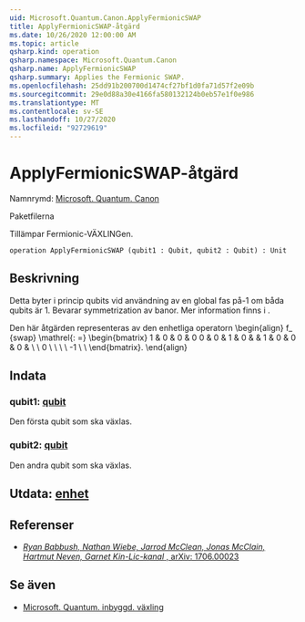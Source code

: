 ```yaml
---
uid: Microsoft.Quantum.Canon.ApplyFermionicSWAP
title: ApplyFermionicSWAP-åtgärd
ms.date: 10/26/2020 12:00:00 AM
ms.topic: article
qsharp.kind: operation
qsharp.namespace: Microsoft.Quantum.Canon
qsharp.name: ApplyFermionicSWAP
qsharp.summary: Applies the Fermionic SWAP.
ms.openlocfilehash: 25dd91b200700d1474cf27bf1d0fa71d57f2e09b
ms.sourcegitcommit: 29e0d88a30e4166fa580132124b0eb57e1f0e986
ms.translationtype: MT
ms.contentlocale: sv-SE
ms.lasthandoff: 10/27/2020
ms.locfileid: "92729619"
---
```

# <a name="applyfermionicswap-operation"></a>ApplyFermionicSWAP-åtgärd

Namnrymd: [Microsoft. Quantum. Canon](xref:Microsoft.Quantum.Canon)

Paketfilerna [](https://nuget.org/packages/)


Tillämpar Fermionic-VÄXLINGen.

```qsharp
operation ApplyFermionicSWAP (qubit1 : Qubit, qubit2 : Qubit) : Unit
```


## <a name="description"></a>Beskrivning

Detta byter i princip qubits vid användning av en global fas på-1 om båda qubits är 1. Bevarar symmetrization av banor.
Mer information finns i .

Den här åtgärden representeras av den enhetliga operatorn \begin{align} f_ {swap} \mathrel{: =} \begin{bmatrix} 1 & 0 & 0 & 0 0 & 0 & 1 & 0 & & 1 & 0 & 0 & 0 & \\ \\ 0 \\ \\ \\ \\ -1 \\ \\ \end{bmatrix}.
\end{align}

## <a name="input"></a>Indata

### <a name="qubit1--qubit"></a>qubit1: [qubit](xref:microsoft.quantum.lang-ref.qubit)

Den första qubit som ska växlas.


### <a name="qubit2--qubit"></a>qubit2: [qubit](xref:microsoft.quantum.lang-ref.qubit)

Den andra qubit som ska växlas.



## <a name="output--unit"></a>Utdata: [enhet](xref:microsoft.quantum.lang-ref.unit)



## <a name="references"></a>Referenser

- [*Ryan Babbush, Nathan Wiebe, Jarrod McClean, Jonas McClain, Hartmut Neven, Garnet Kin-Lic-kanal* , arXiv: 1706.00023](https://arxiv.org/pdf/1706.00023.pdf)

## <a name="see-also"></a>Se även

- [Microsoft. Quantum. inbyggd. växling](xref:Microsoft.Quantum.Intrinsic.SWAP)